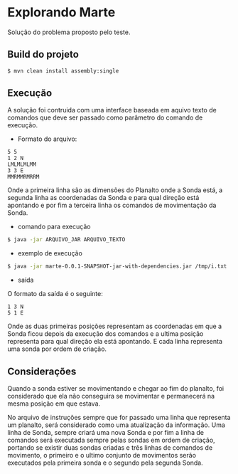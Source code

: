# Explorando Marte

Solução do problema proposto pelo teste.

 ## Build do projeto
```sh
$ mvn clean install assembly:single
```
## Execução

 A solução foi contruida com uma interface baseada em aquivo texto de comandos que deve ser passado como parâmetro do comando de execução.

* Formato do arquivo:
```
5 5
1 2 N
LMLMLMLMM
3 3 E
MMRMMRMRRM
```

 Onde a primeira linha são as dimensões do Planalto onde a Sonda está, a segunda linha as coordenadas da Sonda e para qual direção está apontando e por fim a terceira linha os comandos de movimentação da Sonda.

* comando para execução
```sh
$ java -jar ARQUIVO_JAR ARQUIVO_TEXTO
```

* exemplo de execução
```sh
$ java -jar marte-0.0.1-SNAPSHOT-jar-with-dependencies.jar /tmp/i.txt
```

* saída

 O formato da saída é o seguinte:
```
1 3 N
5 1 E
```

 Onde as duas primeiras posições representam as coordenadas em que a Sonda ficou depois da execução dos comandos e a ultima posição representa para qual direção ela está apontando. E cada linha representa uma sonda por ordem de criação.
 
 ## Considerações
 
  Quando a sonda estiver se movimentando e chegar ao fim do planalto, foi considerado que ela não conseguira se movimentar e permanecerá na mesma posição em que estava.

 No arquivo de instruções sempre que for passado uma linha que representa um planalto, será considerado como uma atualização da informação. Uma linha de Sonda, sempre criará uma nova Sonda e por fim a linha de comandos será executada sempre pelas sondas em ordem de criação, portando se existir duas sondas criadas e três linhas de comandos de movimento, o primeiro e o ultimo conjunto de movimentos serão executados pela primeira sonda e o segundo pela segunda Sonda.

